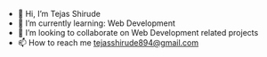 - 👋 Hi, I’m Tejas Shirude
- 🌱 I’m currently learning: Web Development
- 💞️ I’m looking to collaborate on Web Development related projects
- 📫 How to reach me tejasshirude894@gmail.com

<!---
tejas4446/tejas4446 is a ✨ special ✨ repository because its `README.md` (this file) appears on your GitHub profile.
You can click the Preview link to take a look at your changes.
--->

